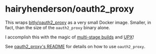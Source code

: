 # hairyhenderson/oauth2_proxy

This wraps [bitly/oauth2_proxy][] as a very small Docker image. Smaller, in 
fact, than the size of the `oauth2_proxy` binary alone.

I accomplish this with the magic of [multi-stage builds][] and [UPX][]!

See [oauth2_proxy's README][] for details on how to use `oauth2_proxy`.

[bitly/oauth2_proxy]: https://github.com/bitly/oauth2_proxy
[multi-stage builds]: https://docs.docker.com/engine/userguide/eng-image/multistage-build/
[UPX]: https://upx.github.io
[oauth2_proxy's README]: https://github.com/bitly/oauth2_proxy/blob/master/README.md